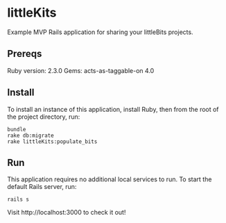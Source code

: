 # littleKits

Example MVP Rails application for sharing your littleBits projects.

## Prereqs

Ruby version: 2.3.0
Gems: acts-as-taggable-on 4.0

## Install

To install an instance of this application, install Ruby, then from the root of the project directory, run:

    bundle
    rake db:migrate
    rake littleKits:populate_bits

## Run

This application requires no additional local services to run. To start the default Rails server, run:

    rails s

Visit http://localhost:3000 to check it out!